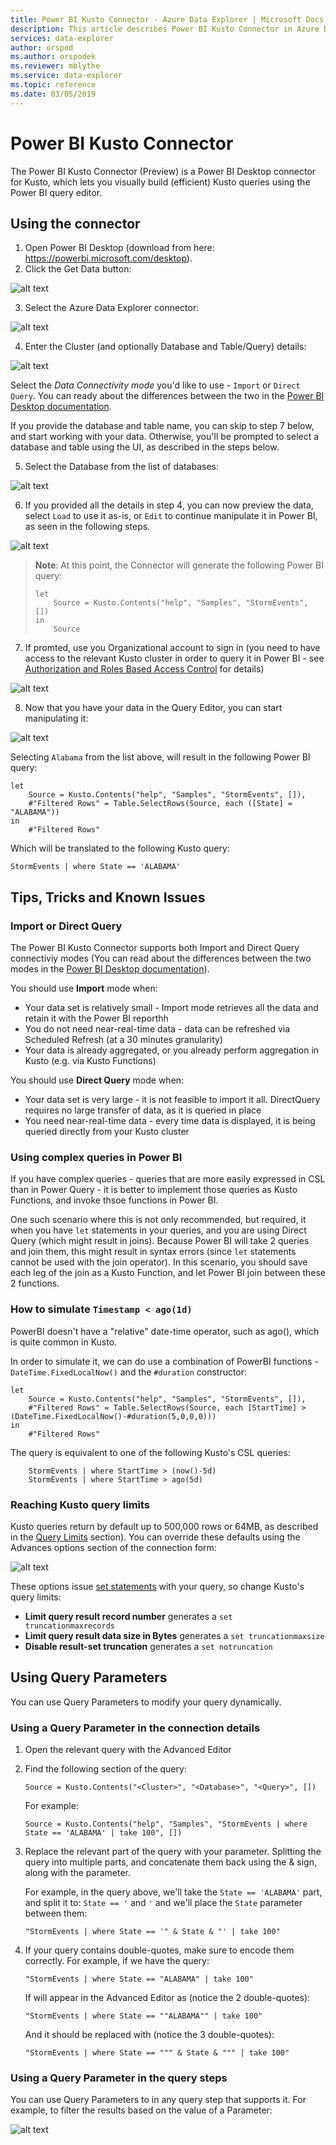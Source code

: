 ```yaml
---
title: Power BI Kusto Connector - Azure Data Explorer | Microsoft Docs
description: This article describes Power BI Kusto Connector in Azure Data Explorer.
services: data-explorer
author: orspod
ms.author: orspodek
ms.reviewer: mblythe
ms.service: data-explorer
ms.topic: reference
ms.date: 03/05/2019
---
```

# Power BI Kusto Connector

The Power BI Kusto Connector (Preview) is a Power BI Desktop connector for Kusto,
which lets you visually build (efficient) Kusto queries using the Power BI query editor. 



## Using the connector

1. Open Power BI Desktop (download from here: https://powerbi.microsoft.com/desktop). 
2. Click the Get Data button:

![alt text](./Images/KustoTools-PowerBIConnector/step2.png "step2")

3. Select the Azure Data Explorer connector:

![alt text](./Images/KustoTools-PowerBIConnector/step3.png "step3")

4. Enter the Cluster (and optionally Database and Table/Query) details:

![alt text](./Images/KustoTools-PowerBIConnector/step4.png "step4")

Select the _Data Connectivity mode_ you'd like to use - `Import` or `Direct Query`. You can ready about the differences between the two in the [Power BI Desktop documentation](https://docs.microsoft.com/en-us/power-bi/desktop-directquery-about).

If you provide the database and table name, you can skip to step 7 below, and start
working with your data. Otherwise, you'll be prompted to select a database and table
using the UI, as described in the steps below.

5. Select the Database from the list of databases:

![alt text](./Images/KustoTools-PowerBIConnector/step5.png "step5")


6. If you provided all the details in step 4, you can now preview the data, select `Load` to use it as-is, or `Edit` to continue
manipulate it in Power BI, as seen in the following steps.

![alt text](./Images/KustoTools-PowerBIConnector/step6.png "step6")

> **Note**: At this point, the Connector will generate the following Power BI query:
> ```
> let
>     Source = Kusto.Contents("help", "Samples", "StormEvents", [])
> in
>     Source
> ```

7. If promted, use you Organizational account to sign in (you need to have access to the relevant
Kusto cluster in order to query it in Power BI - see [Authorization and Roles Based Access Control](../management/access-control/role-based-authorization.md) for details)

![alt text](./Images/KustoTools-PowerBIConnector/step7.png "step7")

8. Now that you have your data in the Query Editor, you can start manipulating it:

![alt text](./Images/KustoTools-PowerBIConnector/step8.png "step8")

Selecting `Alabama` from the list above, will result in the following Power BI query:

```
let
    Source = Kusto.Contents("help", "Samples", "StormEvents", []),
    #"Filtered Rows" = Table.SelectRows(Source, each ([State] = "ALABAMA"))
in
    #"Filtered Rows"
```

Which will be translated to the following Kusto query:

```kusto
StormEvents | where State == 'ALABAMA'
```

## Tips, Tricks and Known Issues

### Import or Direct Query

The Power BI Kusto Connector supports both Import and Direct Query connectiviy modes (You can
read about the differences between the two modes in the [Power BI Desktop documentation](https://docs.microsoft.com/en-us/power-bi/desktop-directquery-about)).

You should use **Import** mode when:

 * Your data set is relatively small - Import mode retrieves all the data and retain it with the Power BI reporthh
 * You do not need near-real-time data - data can be refreshed via Scheduled Refresh (at a 30 minutes granularity) 
 * Your data is already aggregated, or you already perform aggregation in Kusto (e.g. via Kusto Functions)

You should use **Direct Query** mode when:
 
 * Your data set is very large - it is not feasible to import it all. DirectQuery requires no large transfer of data, as it is queried in place
 * You need near-real-time data - every time data is displayed, it is being queried directly from your Kusto cluster

### Using complex queries in Power BI

If you have complex queries - queries that are more easily expressed in CSL than in Power Query - it is better to implement
those queries as Kusto Functions, and invoke thsoe functions in Power BI.

One such scenario where this is not only recommended, but required, it when you have `let` statements in your queries, and you
are using Direct Query (which might result in joins). Because Power BI will take 2 queries and join them, this might result in
syntax errors (since `let` statements cannot be used with the join operator). In this scenario, you should save each leg of the
join as a Kusto Function, and let Power BI join between these 2 functions.

### How to simulate `Timestamp < ago(1d)`

PowerBI doesn't have a "relative" date-time operator, such as ago(), which is quite
common in Kusto.

In order to simulate it, we can do use a combination of PowerBI functions -
`DateTime.FixedLocalNow()` and the `#duration` constructor:

```
let
    Source = Kusto.Contents("help", "Samples", "StormEvents", []),
    #"Filtered Rows" = Table.SelectRows(Source, each [StartTime] > (DateTime.FixedLocalNow()-#duration(5,0,0,0)))
in
    #"Filtered Rows"
```
The query is equivalent to one of the following Kusto's CSL queries:

```kusto
    StormEvents | where StartTime > (now()-5d)
    StormEvents | where StartTime > ago(5d)
```

### Reaching Kusto query limits 

Kusto queries return by default up to 500,000 rows or 64MB, as described in the [Query Limits](../concepts/querylimits.md) section). You can override these defaults using the Advances options section of the connection form:

![alt text](./Images/KustoTools-PowerBIConnector/step4.png "step4")

These options issue [set statements](../query/setstatement.md) with your query, so change Kusto's query limits:

  * **Limit query result record number** generates a `set truncationmaxrecords`
  * **Limit query result data size in Bytes** generates a `set truncationmaxsize`
  * **Disable result-set truncation** generates a `set notruncation`


## Using Query Parameters

You can use Query Parameters to modify your query dynamically. 

### Using a Query Parameter in the connection details

1. Open the relevant query with the Advanced Editor 
2. Find the following section of the query:

   ```Source = Kusto.Contents("<Cluster>", "<Database>", "<Query>", [])```
   
   For example:

   ```Source = Kusto.Contents("help", "Samples", "StormEvents | where State == 'ALABAMA' | take 100", [])```

3. Replace the relevant part of the query with your parameter. Splitting the query into multiple parts, and concatenate them back using the & sign, along with the parameter.

   For example, in the query above, we'll take the ```State == 'ALABAMA'``` part, and split it to: ```State == '``` and ```'``` and we'll place the ```State``` parameter between them:
   
   ```"StormEvents | where State == '" & State & "' | take 100"```

4. If your query contains double-quotes, make sure to encode them correctly. For example, if we have the query: 

   ``` "StormEvents | where State == "ALABAMA" | take 100" ```

   If will appear in the Advanced Editor as (notice the 2 double-quotes):

   ```"StormEvents | where State == ""ALABAMA"" | take 100"```

   And it should be replaced with (notice the 3 double-quotes):

   ```"StormEvents | where State == """ & State & """ | take 100"```


### Using a Query Parameter in the query steps

You can use Query Parameters to in any query step that supports it. For example, to filter the results based on the value of a Parameter:

![alt text](./Images/KustoTools-PowerBIConnector/Filter-using-parameter.png "Filter-using-parameter")

